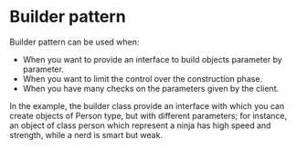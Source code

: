 # Builder pattern

Builder pattern can be used when:

- When you want to provide an interface to build objects parameter by parameter.
- When you want to limit the control over the construction phase.
- When you have many checks on the parameters given by the client.

In the example, the builder class provide an interface with which you can create objects of Person type, but with different parameters; for instance, an object of class person which represent a ninja has high speed and strength, while a nerd is smart but weak.
